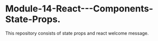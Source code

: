 # Module-14-React---Components-State-Props.
This repository consists of state props and react welcome message.
